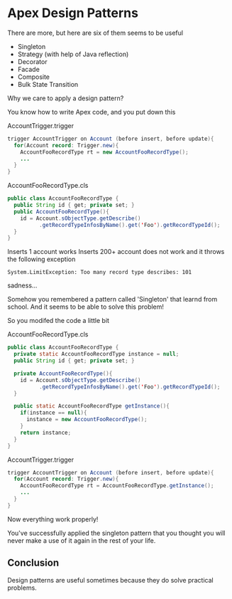 Apex Design Patterns
====================

There are more, but here are six of them seems to be useful

*  Singleton
*  Strategy (with help of Java reflection)
*  Decorator
*  Facade
*  Composite
*  Bulk State Transition

Why we care to apply a design pattern?

You know how to write Apex code, and you put down this

AccountTrigger.trigger
```Java
trigger AccountTrigger on Account (before insert, before update){
  for(Account record: Trigger.new){
    AccountFooRecordType rt = new AccountFooRecordType();
    ...
  }
}
```

AccountFooRecordType.cls
```Java
public class AccountFooRecordType {
  public String id { get; private set; }
  public AccountFooRecordType(){
    id = Account.sObjectType.getDescribe()
          .getRecordTypeInfosByName().get('Foo').getRecordTypeId();
  }
}
```

Inserts 1 account works
Inserts 200+ account does not work and it throws the following exception

```
System.LimitException: Too many record type describes: 101
```

sadness...

Somehow you remembered a pattern called 'Singleton' that learnd from school. And it seems to be able to solve this problem!

So you modifed the code a little bit

AccountFooRecordType.cls
```Java
public class AccountFooRecordType {
  private static AccountFooRecordType instance = null;
  public String id { get; private set; }

  private AccountFooRecordType(){
    id = Account.sObjectType.getDescribe()
          .getRecordTypeInfosByName().get('Foo').getRecordTypeId();
  }

  public static AccountFooRecordType getInstance(){
    if(instance == null){
      instance = new AccountFooRecordType();
    }
    return instance;
  }
}
```

AccountTrigger.trigger
```Java
trigger AccountTrigger on Account (before insert, before update){
  for(Account record: Trigger.new){
    AccountFooRecordType rt = AccountFooRecordType.getInstance();
    ...
  }
}
```

Now everything work properly! 

You've successfully applied the singleton pattern that you thought you will never make a use of it again in the rest of your life.

## Conclusion

Design patterns are useful sometimes because they do solve practical problems.
